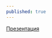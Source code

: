 ```yaml
---
published: true
---
```


[Презентация](https://drive.google.com/drive/folders/13XV9sr6v4DmbJaVq4mLNSnelq8aOhi5e?usp=sharing)
